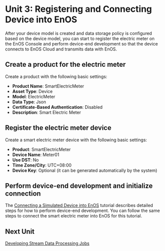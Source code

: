 # Unit 3: Registering and Connecting Device into EnOS

After your device model is created and data storage policy is configured based on the device model, you can start to register the electric meter on the EnOS Console and perform device-end development so that the device connects to EnOS Cloud and transmits data with EnOS.

## Create a product for the electric meter

Create a product with the following basic settings:

- **Product Name**: SmartElectricMeter
- **Asset Type**: Device
- **Model**: ElectricMeter
- **Data Type**: Json
- **Certificate-Based Authentication**: Disabled
- **Description**: Smart Electric Meter

## Register the electric meter device

Create a smart electric meter device with the following basic settings:

- **Product**: SmartElectricMeter
- **Device Name**: Meter01
- **Use DST**: No
- **Time Zone/City**: UTC+08:00
- **Device Key**: Optional (it can be generated automatically by the system)

## Perform device-end development and initialize connection

The [Connecting a Simulated Device into EnOS](/docs/device-connection/en/2.0.9/tutorial/connecting_device_simulated/index.html) tutorial describes detailed steps for how to perform device-end development. You can follow the same steps to connect the smart electric meter into EnOS for this tutorial.

## Next Unit

[Developing Stream Data Processing Jobs](developing_streams)

<!--end-->